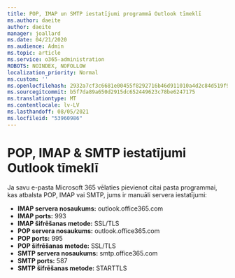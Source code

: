 ```yaml
---
title: POP, IMAP un SMTP iestatījumi programmā Outlook tīmeklī
ms.author: daeite
author: daeite
manager: joallard
ms.date: 04/21/2020
ms.audience: Admin
ms.topic: article
ms.service: o365-administration
ROBOTS: NOINDEX, NOFOLLOW
localization_priority: Normal
ms.custom: ''
ms.openlocfilehash: 2932a7cf3c6681e00455f8292716b46d911010a4d2c84d519f90b2ffa971b35f
ms.sourcegitcommit: b5f7da89a650d2915dc652449623c78be6247175
ms.translationtype: MT
ms.contentlocale: lv-LV
ms.lasthandoff: 08/05/2021
ms.locfileid: "53960986"
---
```

# <a name="pop-imap--smtp-settings-for-outlook-on-the-web"></a>POP, IMAP & SMTP iestatījumi Outlook tīmeklī

Ja savu e-pasta Microsoft 365 vēlaties pievienot citai pasta programmai, kas atbalsta POP, IMAP vai SMTP, jums ir manuāli servera iestatījumi:
  
- **IMAP servera nosaukums:** outlook.office365.com
- **IMAP ports:** 993
- **IMAP šifrēšanas metode:** SSL/TLS
- **POP servera nosaukums:** outlook.office365.com  
- **POP ports:** 995  
- **POP šifrēšanas metode:** SSL/TLS  
- **SMTP servera nosaukums:** smtp.office365.com
- **SMTP ports:** 587
- **SMTP šifrēšanas metode:** STARTTLS